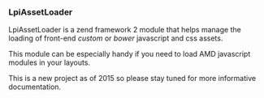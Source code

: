 ### LpiAssetLoader

LpiAssetLoader is a zend framework 2 module that helps manage the loading of front-end _custom_ or _bower_ javascript and css assets.

This module can be especially handy if you need to load AMD javascript modules in your layouts.

This is a new project as of 2015 so please stay tuned for more informative documentation.

